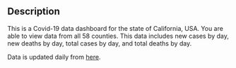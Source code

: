 ## Description
This is a Covid-19 data dashboard for the state of California, USA. You are able to view data from all 58 counties. This data includes new cases by day, new deaths by day, total cases by day, and total deaths by day.

Data is updated daily from [here](https://data.ca.gov/dataset/590188d5-8545-4c93-a9a0-e230f0db7290/resource/926fd08f-cc91-4828-af38-bd45de97f8c3/download/statewide_cases.csv).

